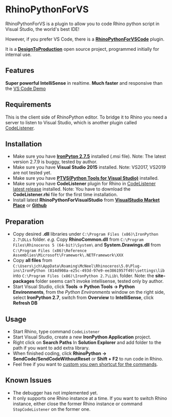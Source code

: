# RhinoPythonForVS

RhinoPythonForVS is a plugin to allow you to code Rhino python script in Visual Studio, the world's best IDE!

However, if you prefer VS Code, there is a **[RhinoPythonForVSCode](https://github.com/ccc159/RhinoPythonForVscode)** plugin.

It is a **[DesignToProduction](http://designtoproduction.com/)** open source project, programmed initially for internal use.


## Features

**Super powerful IntelliSense** in realtime. **Much faster** and responsive than the 
[VS Code Demo](https://www.youtube.com/watch?v=QbmnKFIKBYs&feature=youtu.be) 

## Requirements

This is the client side of RhinoPython editor. To bridge it to Rhino you need a server to listen to Visual Studio, which is another plugin called [CodeListener](https://github.com/ccc159/CodeListener).

## Installation


+ Make sure you have **[IronPyton 2.7.5](https://github.com/IronLanguages/main/releases/tag/ipy-2.7.5)** installed (.msi file). Note: The latest version 2.7.9 is buggy, tested by author.
+ Make sure you have **Visual Studio 2015** installed. Note: VS2017, VS2019 are not tested yet.
+ Make sure you have **[PTVS(Python Tools for Visual Studio)](https://docs.microsoft.com/en-us/visualstudio/python/installing-python-support-in-visual-studio?view=vs-2017#visual-studio-2015)** installed.
+ Make sure you have **CodeListener** plugin for Rhino in [CodeListener latest release](https://github.com/ccc159/CodeListener/releases) installed. Note: You have to download the **CodeListener.rhi** file for the first time installation.
+ Install latest **RhinoPythonForVisualStudio** from **[VisualStudio Market Place](https://marketplace.visualstudio.com/items?itemName=jingchengchen.RhinoPythonForVisualStudio)** or **[Github](https://github.com/ccc159/RhinoPythonForVS/releases)**

## Preparation
+ Copy desired **.dll** libraries under `C:\Program Files (x86)\IronPython 2.7\DLLs` folder. *e.g.* Copy **RhinoCommon.dll** from `C:\Program Files\Rhinoceros 5 (64-bit)\System\` and **System.Drawings.dll** from `C:\Program Files (x86)\Reference Assemblies\Microsoft\Framework\.NETFramework\XXX`
+ Copy **all files** from `C:\Users\jch\AppData\Roaming\McNeel\Rhinoceros\5.0\Plug-ins\IronPython (814d908a-e25c-493d-97e9-ee3861957f49)\settings\lib` into `C:\Program Files (x86)\IronPython 2.7\Lib\` folder. Note: the **site-packages** folder seems can't invoke intellisense, tested only by author.
+ Start Visual Studio, click **Tools -> Python Tools -> Python Environments**, from the *Python Environments* window on the right side, select **IronPython 2.7**, switch from **Overview** to **IntelliSense**, click **Refresh DB**


## Usage

+ Start Rhino, type command `CodeListener`
+ Start Visual Studio, create a new **IronPython Application** project.
+ Right click on **Search Paths** In **Solution Explorer** and add folder to the path if you want to add extra library.
+ When finished coding, click **RhinoPython -> SendCode/SendCodeWithoutReset** or **Shift + F2** to run code in Rhino.
+ Feel free if you want to [custom you own shortcut for the commands](https://docs.microsoft.com/en-us/visualstudio/ide/identifying-and-customizing-keyboard-shortcuts-in-visual-studio?view=vs-2017).




## Known Issues

- The debugger has not implemented yet.
- It only supports one Rhino instance at a time. If you want to switch Rhino instance, either close the former Rhino instance or command `StopCodeListener` on the former one.
